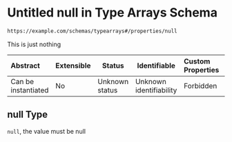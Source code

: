 # Untitled null in Type Arrays Schema

```txt
https://example.com/schemas/typearrays#/properties/null
```

This is just nothing


| Abstract            | Extensible | Status         | Identifiable            | Custom Properties | Additional Properties | Access Restrictions | Defined In                                                                                     |
| :------------------ | ---------- | -------------- | ----------------------- | :---------------- | --------------------- | ------------------- | ---------------------------------------------------------------------------------------------- |
| Can be instantiated | No         | Unknown status | Unknown identifiability | Forbidden         | Allowed               | none                | [typearrays.schema.json\*](../generated-schemas/typearrays.schema.json "open original schema") |

## null Type

`null`, the value must be null
